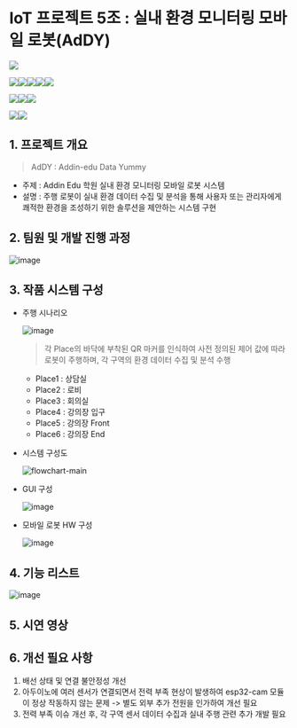 # IoT 프로젝트 5조 : 실내 환경 모니터링 모바일 로봇(AdDY)
<img src="https://img.shields.io/badge/ubuntu-E95420?style=for-the-badge&logo=ubuntu&logoColor=white">

<img src="https://img.shields.io/badge/c++-00599C?style=for-the-badge&logo=c++&logoColor=white"><img src="https://img.shields.io/badge/python-3776AB?style=for-the-badge&logo=python&logoColor=white"><img src="https://img.shields.io/badge/qt-41CD52?style=for-the-badge&logo=qt&logoColor=white"><img src="https://img.shields.io/badge/arduino-00878F?style=for-the-badge&logo=arduino&logoColor=white"><img src="https://img.shields.io/badge/opencv-5C3EE8?style=for-the-badge&logo=opencv&logoColor=white">

<img src="https://img.shields.io/badge/pandas-150458?style=for-the-badge&logo=pandas&logoColor=white"><img src="https://img.shields.io/badge/tensorflow-FF6F00?style=for-the-badge&logo=tensorflow&logoColor=white"><img src="https://img.shields.io/badge/mysql-4479A1?style=for-the-badge&logo=mysql&logoColor=white">

<img src="https://img.shields.io/badge/github-181717?style=for-the-badge&logo=github&logoColor=white"><img src="https://img.shields.io/badge/notion-000000?style=for-the-badge&logo=notion&logoColor=white">

## 1. 프로젝트 개요
> AdDY : Addin-edu Data Yummy
- 주제 : Addin Edu 학원 실내 환경 모니터링 모바일 로봇 시스템
- 설명 : 주행 로봇이 실내 환경 데이터 수집 및 분석을 통해 사용자 또는 관리자에게 쾌적한 환경을 조성하기 위한 솔루션을 제안하는 시스템 구현
## 2. 팀원 및 개발 진행 과정
![image](https://github.com/addinedu-ros-4th/iot-repo-5/assets/87963649/53c2a93e-5918-455c-8209-2331c16f6f44)
## 3. 작품 시스템 구성
- 주행 시나리오

  ![image](https://github.com/addinedu-ros-4th/iot-repo-5/assets/87963649/c3e00510-0b32-4825-a72e-83c889cfdefc)
  > 각 Place의 바닥에 부착된 QR 마커를 인식하여 사전 정의된 제어 값에 따라 로봇이 주행하며, 각 구역의 환경 데이터 수집 및 분석 수행
  - Place1 : 상담실
  - Place2 : 로비
  - Place3 : 회의실
  - Place4 : 강의장 입구
  - Place5 : 강의장 Front
  - Place6 : 강의장 End
  
- 시스템 구성도
  
  ![flowchart-main](https://github.com/addinedu-ros-4th/iot-repo-5/assets/87963649/23894484-271a-4d6d-a7af-9fc171900d24)
- GUI 구성

  ![image](https://github.com/addinedu-ros-4th/iot-repo-5/assets/87963649/8ae379e6-b0a3-40c0-ae31-0a42fee33402)
  
- 모바일 로봇 HW 구성

  ![image](https://github.com/addinedu-ros-4th/iot-repo-5/assets/87963649/a13d8c18-bb16-4958-9587-9722a1f84fdf)

## 4. 기능 리스트
![image](https://github.com/addinedu-ros-4th/iot-repo-5/assets/87963649/85a9c237-6d02-47c1-b7dd-6b51e2875456)

## 5. 시연 영상

## 6. 개선 필요 사항
1. 배선 상태 및 연결 불안정성 개선
2. 아두이노에 여러 센서가 연결되면서 전력 부족 현상이 발생하여 esp32-cam 모듈이 정상 작동하지 않는 문제 -> 별도 외부 추가 전원을 인가하여 개선 필요
3. 전력 부족 이슈 개선 후, 각 구역 센서 데이터 수집과 실내 주행 관련 추가 개발 필요
